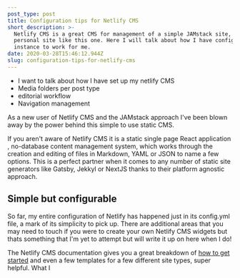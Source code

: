 ```yaml
---
post_type: post
title: Configuration tips for Netlify CMS
short_description: >-
  Netlify CMS is a great CMS for management of a simple JAMstack site, such as a
  personal site like this one. Here I will talk about how I have configured my
  instance to work for me.
date: 2020-03-28T15:46:12.944Z
slug: configuration-tips-for-netlify-cms
---
```

* I want to talk about how I have set up my netlify CMS
* Media folders per post type
* editorial workflow
* Navigation management

As a new user of Netlify CMS and the JAMstack approach I've been blown away by the power behind this simple to use static CMS.

If you aren't aware of Netlify CMS it is a static single page React application , no-database content management system, which works through the creation and editing of files in Markdown, YAML or JSON to name a few options. This is a perfect partner when it comes to any number of static site generators like Gatsby, Jekkyl or NextJS thanks to their platform agnostic approach.

## Simple but configurable

So far, my entire configuration of Netlify has happened just in its config.yml file, a mark of its simplicity to pick up. There are additional areas that you may need to touch if you were to create your own Netlify CMS widgets but thats something that I'm yet to attempt but will write it up on here when I do!

The Netlify CMS documentation gives you a great breakdown of <a href="<https://www.netlifycms.org/docs/start-with-a-template/>" target="_blank">how to get started</a> and even a few templates for a few different site types, super helpful. What I